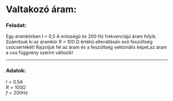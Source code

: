 # Valtakozó áram: 

### Feladat: 

Egy áramkörben I = 0,5 A erősségű és 200 Hz frekvenciájú áram folyik. Számítsuk ki az áramkör R = 100 Ω értékű ellenállásán eső feszültség csúcsértékét! 
Rajzoljuk fel az áram és a feszültség vektoriális képet,az áram a cos függvény szerint változik!

----

### Adatok:
$I = 0.5 A$  
$R = 100 Ω$   
$f = 200 Hz$  

